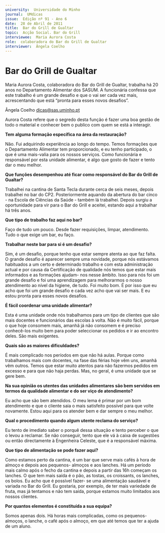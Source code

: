```yaml
---
university:  Universidade do Minho
journal:  UMdicas
issue:  Edição nº 91 - Ano 6
date:  28 de Abril de 2011
title:  Bar do Grill de Gualtar
topic:  Acção Social. Bar do Grill
interviewee:  Maria Aurora Costa
role:  colaboradora do Bar do Grill de Gualtar
interviewer:  Ângela Coelho
--- 
```


# Bar do Grill de Gualtar 

Maria Aurora Costa, colaboradora do Bar do Grill de Gualtar, trabalha há 20 anos no Departamento Alimentar dos SASUM. A funcionária confessa que este trabalho é um grande desafio e que o vai ser cada vez mais, acrescentando que está “pronta para esses novos desafios”.
 
Ângela Coelho dicas@sas.uminho.pt 


Aurora Costa refere que o segredo desta função é fazer uma boa gestão de todo o material e conhecer bem o publico com quem se está a interagir.
 

**Tem alguma formação específica na área da restauração?**

Não. Fui adquirindo experiência ao longo do tempo. Temos formações que o Departamento Alimentar tem proporcionado, e eu tenho participado, o que é uma mais-valia para os nossos serviços. Como funcionária e responsável por esta unidade alimentar, é algo que gosto de fazer e tento dar o meu melhor.
 

**Que funções desempenhou até ficar como responsável do Bar do Grill de Gualtar?**

Trabalhei na cantina de Santa Tecla durante cerca de seis meses, depois trabalhei no bar do CP2.
Posteriormente aquando da abertura do bar cinco - na Escola de Ciências da Saúde - também lá trabalhei. Depois surgiu a oportunidade para vir para o Bar do Grill e aceitei, estando aqui a trabalhar há três anos.
 

**Que tipo de trabalho faz aqui no bar?**

Faço de tudo um pouco. Desde fazer requisições, limpar, atendimento.
Tudo o que exige um bar, eu faço.
 

**Trabalhar neste bar para si é um desafio?**

Sim, é um desafio, porque tenho que estar sempre atenta ao que faz falta. O grande desafio é aparecer sempre uma novidade, porque nós estávamos habituados a um certo e determinado trabalho e com esta administração actual e por causa da Certificação de qualidade nós temos que estar mais informados e as formações ajudam- nos nesse âmbito. Isso para nós foi um grande desafio e foi uma aprendizagem para melhorarmos o nosso atendimento ao nível da higiene, de tudo. Foi muito bom. É por isso que eu acho que foi um grande desafio e cada vez acho que vai ser mais. E eu estou pronta para esses novos desafios.
 

**É fácil coordenar uma unidade alimentar?**

Esta é uma unidade onde nós trabalhamos para um tipo de clientes que são mais docentes e funcionários das escolas à volta. Não é muito fácil, porque o que hoje consomem mais, amanhã já não consomem e é preciso conhecê-los muito bem para poder seleccionar os pedidos e ir ao encontro deles. São mais exigentes.
 

**Quais são as maiores dificuldades?**

É mais complicado nos períodos em que não há aulas. Porque como trabalhamos mais com docentes, na fase das férias hoje vêm uns, amanhã vêm outros. Temos que estar muito atentos para não fazermos pedidos em excesso e para que não haja perdas. Mas, no geral, é uma unidade que se gere bem.
 

**Na sua opinião os utentes das unidades alimentares são bem servidos em termos da qualidade alimentar e do ser viço de atendimento?**

Eu acho que são bem atendidos. O meu lema é primar por um bom atendimento e que o cliente saia o mais satisfeito possível para que volte novamente. Estou aqui para os atender bem e dar sempre o meu melhor.
 

**Qual o procedimento quando algum utente reclama do serviço?**

Eu tento de imediato saber o porquê dessa situação e tento perceber o que o levou a reclamar. Se não conseguir, tento que ele vá à caixa de sugestões ou então directamente à Engenheira Celeste, que é a responsável máxima.
 

**Que tipo de alimentação se pode fazer aqui?**

Como estamos perto da cantina, é um bar que serve mais cafés à hora de almoço e depois aos pequenos- almoços e aos lanches. Há um período mais calmo após o fecho da cantina e depois a partir das 16h começam os lanches. O que tem mais saída é o pão, as tostas, os croissants, os lanches, os bolos. Eu acho que é possível fazer- se uma alimentação saudável e variada no Bar do Grill. Eu gostaria, por exemplo, de ter mais variedade de fruta, mas já tentamos e não tem saída, porque estamos muito limitados aos nossos clientes.
 

**Por quantos elementos é constituída a sua equipa?**

Somos apenas dois. Há horas mais complicadas, como os pequenos- almoços, o lanche, o café após o almoço, em que até temos que ter a ajuda de um aluno.

